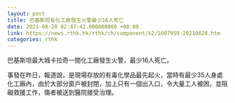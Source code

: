```yaml
---
layout: post
title: 巴基斯坦有化工廠發生火警最少16人死亡
date: 2021-08-28 02:47:42.000000000 +08:00
link: https://news.rthk.hk/rthk/ch/component/k2/1607959-20210828.htm
categories: rthk
---
```


巴基斯坦最大城卡拉奇一間化工廠發生火警，最少16人死亡。

事發在昨日，報道說，是現場存放的有毒化學品最先起火，當時有最少35人身處化工廠內，由於大部分窗戶被封閉，加上只有一個出入口，令大量工人被困，並阻礙救援工作，傷者被送到醫院接受治理。
